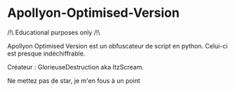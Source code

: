 # Apollyon-Optimised-Version

/!\ Educational purposes only /!\

Apollyon Optimised Version est un obfuscateur de script en python. Celui-ci est presque indéchiffrable.

Créateur : GlorieuseDestruction aka ItzScream.

Ne mettez pas de star, je m'en fous à un point
